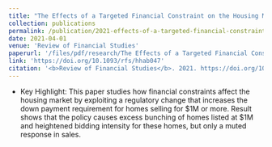 ```yaml
---
title: "The Effects of a Targeted Financial Constraint on the Housing Market"
collection: publications
permalink: /publication/2021-effects-of-a-targeted-financial-constraint-on-the-housing-market
date: 2021-04-01
venue: 'Review of Financial Studies'
paperurl: '/files/pdf/research/The Effects of a Targeted Financial Constraint on the Housing Market.pdf'
link: 'https://doi.org/10.1093/rfs/hhab047'
citation: '<b>Review of Financial Studies</b>. 2021. https://doi.org/10.1093/rfs/hhab047'
---
```

* Key Highlight: This paper studies how financial constraints affect the housing market by exploiting a regulatory change that increases the down payment requirement for homes selling for \$1M or more. Result shows that the policy causes excess bunching of homes listed at \$1M and heightened bidding intensity for these homes, but only a muted response in sales.
